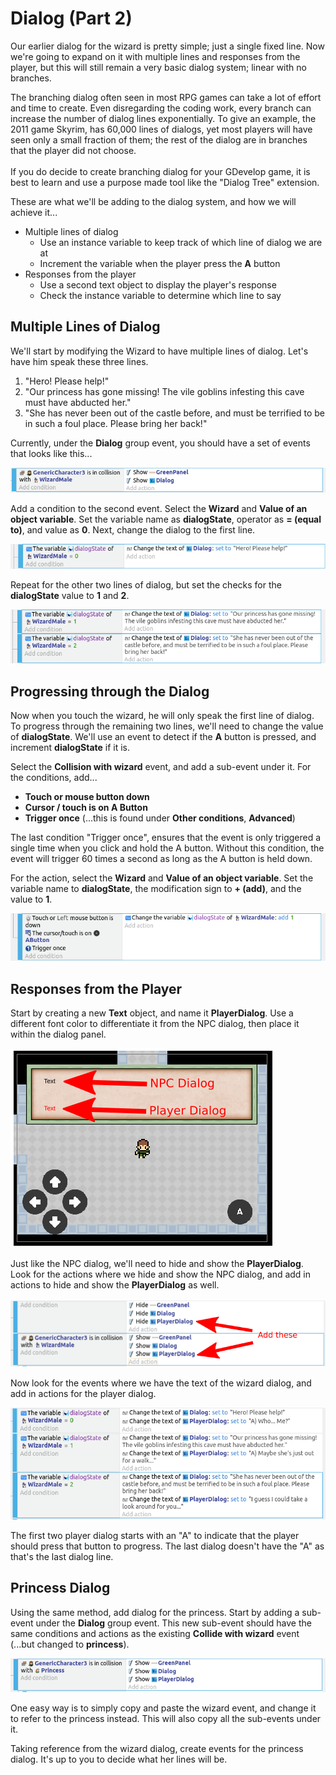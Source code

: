 # Dialog (Part 2)

Our earlier dialog for the wizard is pretty simple; just a single fixed line.
Now we're going to expand on it with multiple lines and responses from the player, but this will still remain a very basic dialog system; linear with no branches.

<div class="info">
The branching dialog often seen in most RPG games can take a lot of effort and time to create.
Even disregarding the coding work, every branch can increase the number of dialog lines exponentially.
To give an example, the 2011 game Skyrim, has 60,000 lines of dialogs, yet most players will have seen only a small fraction of them; the rest of the dialog are in branches that the player did not choose.
</div>

<div><br></div>

<div class="tip">
If you do decide to create branching dialog for your GDevelop game, it is best to learn and use a purpose made tool like the "Dialog Tree" extension.
</div>

These are what we'll be adding to the dialog system, and how we will achieve it...

* Multiple lines of dialog
    * Use an instance variable to keep track of which line of dialog we are at
    * Increment the variable when the player press the **A** button
* Responses from the player
    * Use a second text object to display the player's response
    * Check the instance variable to determine which line to say

## Multiple Lines of Dialog

We'll start by modifying the Wizard to have multiple lines of dialog.
Let's have him speak these three lines.

1. "Hero! Please help!"
2. "Our princess has gone missing! The vile goblins infesting this cave must have abducted her."
3. "She has never been out of the castle before, and must be terrified to be in such a foul place. Please bring her back!"

Currently, under the **Dialog** group event, you should have a set of events that looks like this...

![](images/showDialog.png)

Add a condition to the second event.
Select the **Wizard** and **Value of an object variable**.
Set the variable name as **dialogState**, operator as **= (equal to)**, and value as **0**.
Next, change the dialog to the first line.

![](images/multiLinesDialog1.png)

Repeat for the other two lines of dialog, but set the checks for the **dialogState** value to **1** and **2**.

![](images/multiLinesDialog2.png)

## Progressing through the Dialog

Now when you touch the wizard, he will only speak the first line of dialog.
To progress through the remaining two lines, we'll need to change the value of **dialogState**.
We'll use an event to detect if the **A** button is pressed, and increment **dialogState** if it is.

Select the **Collision with wizard** event, and add a sub-event under it.
For the conditions, add...

* **Touch or mouse button down**
* **Cursor / touch is on A Button**
* **Trigger once** (...this is found under **Other conditions**, **Advanced**)

<div class="important">
The last condition "Trigger once", ensures that the event is only triggered a single time when you click and hold the A button.
Without this condition, the event will trigger 60 times a second as long as the A button is held down.
</div>

For the action, select the **Wizard** and **Value of an object variable**.
Set the variable name to **dialogState**, the modification sign to **+ (add)**, and the value to **1**.

![](images/nextDialogState.png)

## Responses from the Player

Start by creating a new **Text** object, and name it **PlayerDialog**.
Use a different font color to differentiate it from the NPC dialog, then place it within the dialog panel.

![](images/playerDialogPlacement.png)

Just like the NPC dialog, we'll need to hide and show the **PlayerDialog**.
Look for the actions where we hide and show the NPC dialog, and add in actions to hide and show the **PlayerDialog** as well.

![](images/hideShowPlayerDialog.png)

Now look for the events where we have the text of the wizard dialog, and add in actions for the player dialog.

![](images/playerDialogText.png)

<div class="info">
The first two player dialog starts with an "A" to indicate that the player should press that button to progress.
The last dialog doesn't have the "A" as that's the last dialog line.
</div>

## Princess Dialog

Using the same method, add dialog for the princess.
Start by adding a sub-event under the **Dialog** group event.
This new sub-event should have the same conditions and actions as the existing **Collide with wizard** event (...but changed to **princess**).

![](images/princessDialog.png)

<div class="tip">
One easy way is to simply copy and paste the wizard event, and change it to refer to the princess instead.
This will also copy all the sub-events under it.
</div>

Taking reference from the wizard dialog, create events for the princess dialog.
It's up to you to decide what her lines will be.